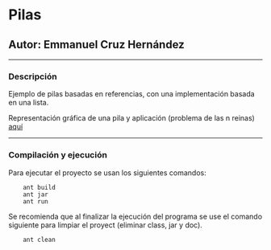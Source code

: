 # Pilas
## Autor: Emmanuel Cruz Hernández

----

### Descripción
Ejemplo de pilas basadas en referencias, con una implementación basada en una lista.

Representación gráfica de una pila y aplicación (problema de las n reinas) [aquí](https://docs.google.com/presentation/d/1excCT-3Z-gixBWt4zqs4dNCZhfWn5RZpu66i5dxsrUc/edit?usp=sharing) 


----

### Compilación y ejecución

Para ejecutar el proyecto se usan los siguientes comandos:

		ant build
		ant jar
		ant run

Se recomienda que al finalizar la ejecución del programa se use el comando siguiente para limpiar el proyect (eliminar class, jar y doc).

		ant clean
